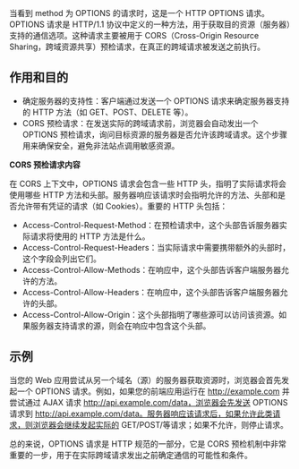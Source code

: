 当看到 method 为 OPTIONS 的请求时，这是一个 HTTP OPTIONS 请求。OPTIONS 请求是 HTTP/1.1 协议中定义的一种方法，用于获取目的资源（服务器）支持的通信选项。这种请求主要被用于 CORS（Cross-Origin Resource Sharing，跨域资源共享）预检请求，在真正的跨域请求被发送之前执行。

## 作用和目的

- 确定服务器的支持性：客户端通过发送一个 OPTIONS 请求来确定服务器支持的 HTTP 方法（如 GET、POST、DELETE 等）。
- CORS 预检请求：在发送实际的跨域请求前，浏览器会自动发出一个 OPTIONS 预检请求，询问目标资源的服务器是否允许该跨域请求。这个步骤用来确保安全，避免非法站点调用敏感资源。

**CORS 预检请求内容**

在 CORS 上下文中，OPTIONS 请求会包含一些 HTTP 头，指明了实际请求将会使用哪些 HTTP 方法和头部。服务器响应该请求时会指明允许的方法、头部和是否允许带有凭证的请求（如 Cookies）。重要的 HTTP 头包括：

- Access-Control-Request-Method：在预检请求中，这个头部告诉服务器实际请求将使用的 HTTP 方法是什么。
- Access-Control-Request-Headers：当实际请求中需要携带额外的头部时，这个字段会列出它们。
- Access-Control-Allow-Methods：在响应中，这个头部告诉客户端服务器允许的方法。
- Access-Control-Allow-Headers：在响应中，这个头部告诉客户端服务器允许的头部。
- Access-Control-Allow-Origin：这个头部指明了哪些源可以访问该资源。如果服务器支持请求的源，则会在响应中包含这个头部。

## 示例
当您的 Web 应用尝试从另一个域名（源）的服务器获取资源时，浏览器会首先发起一个 OPTIONS 请求。例如，如果您的前端应用运行在 http://example.com 并尝试通过 AJAX 请求 http://api.example.com/data，浏览器会先发送 OPTIONS 请求到 http://api.example.com/data。服务器响应该请求后，如果允许此类请求，则浏览器会继续发起实际的 GET/POST/等请求；如果不允许，则停止请求。

总的来说，OPTIONS 请求是 HTTP 规范的一部分，它是 CORS 预检机制中非常重要的一步，用于在实际跨域请求发出之前确定通信的可能性和条件。
